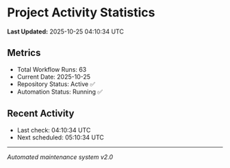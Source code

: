 # Project Activity Statistics

**Last Updated:** 2025-10-25 04:10:34 UTC

## Metrics
- Total Workflow Runs: 63
- Current Date: 2025-10-25
- Repository Status: Active ✅
- Automation Status: Running ✅

## Recent Activity
- Last check: 04:10:34 UTC
- Next scheduled: 05:10:34 UTC

---
*Automated maintenance system v2.0*
